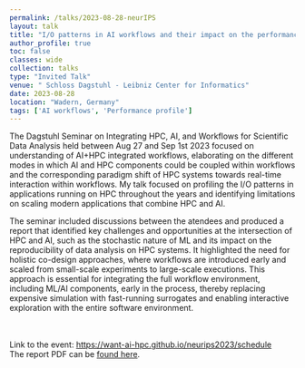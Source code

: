 ```yaml
---
permalink: /talks/2023-08-28-neurIPS
layout: talk
title: "I/O patterns in AI workflows and their impact on the performance of HPC simulations"
author_profile: true
toc: false
classes: wide
collection: talks
type: "Invited Talk"
venue: " Schloss Dagstuhl - Leibniz Center for Informatics"
date: 2023-08-28
location: "Wadern, Germany"
tags: ['AI workflows', 'Performance profile']
---
```


The Dagstuhl Seminar on Integrating HPC, AI, and Workflows for Scientific Data Analysis held between Aug 27 and Sep 1st 2023 focused on understanding of AI+HPC integrated workflows, elaborating on the different modes in which AI and HPC components could be coupled within workflows and the corresponding paradigm shift of HPC systems towards real-time interaction within workflows.
My talk focused on profiling the I/O patterns in applications running on HPC throughout the years and identifying limitations on scaling modern applications that combine HPC and AI.

The seminar included discussions between the atendees and produced a report that identified key challenges and opportunities at the intersection of HPC and AI, such as the stochastic nature of ML and its impact on the reproducibility of data analysis on HPC systems.
It highlighted the need for holistic co-design approaches, where workflows are introduced early and scaled from small-scale experiments to large-scale executions. This approach is essential for integrating the full workflow environment, including ML/AI components, early in the process, thereby replacing expensive simulation with fast-running surrogates and enabling interactive exploration with the entire software environment.

<br/><br/>
Link to the event: <a href="https://want-ai-hpc.github.io/neurips2023/schedule"> https://want-ai-hpc.github.io/neurips2023/schedule </a>
<br/>
The report PDF can be <a href="https://par.nsf.gov/servlets/purl/10510568">found here</a>.
